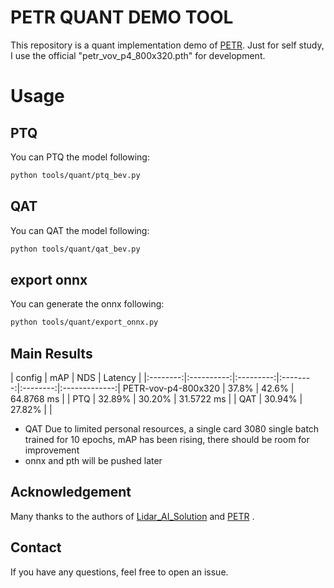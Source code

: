 # PETR QUANT DEMO TOOL

This repository is a quant implementation demo of [PETR](https://arxiv.org/abs/2203.05625).
Just for self study, I use the official "petr_vov_p4_800x320.pth" for development.


# Usage
## PTQ

You can PTQ the model following:
```bash
python tools/quant/ptq_bev.py
```

## QAT

You can QAT the model following:
```bash
python tools/quant/qat_bev.py 
```
## export onnx
You can generate the onnx following:
```bash
python tools/quant/export_onnx.py
```


## Main Results

| config            | mAP      | NDS     | Latency   |
|:--------:|:----------:|:---------:|:--------:|:--------:|:-------------:|
PETR-vov-p4-800x320   | 37.8%     | 42.6%    | 64.8768 ms  |
| PTQ                 | 32.89%    | 30.20%   | 31.5722 ms  | 
| QAT                 | 30.94%    | 27.82%   |             |

* QAT Due to limited personal resources, a single card 3080 single batch trained for 10 epochs, mAP has been rising, there should be room for improvement
* onnx and pth will be pushed later

## Acknowledgement
Many thanks to the authors of [Lidar_AI_Solution](https://github.com/NVIDIA-AI-IOT/Lidar_AI_Solution) and [PETR](https://github.com/megvii-research/PETR) .

## Contact
If you have any questions, feel free to open an issue.
